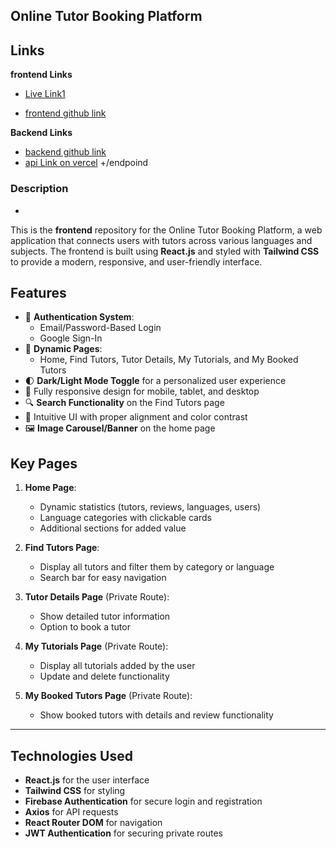 
## Online Tutor Booking Platform

## Links

**frontend Links**

- [Live Link1](https://gorgeous-shortbread-b2c9fe.netlify.app/)

- [frontend github link](https://github.com/kawsar334/client_Language-Exchange_Online-Tutor-Booking)

**Backend Links**
- [backend github link](https://github.com/kawsar334/server-Language-Exchange---Online-Tutor-Booking-Platform)
- [api Link on vercel](https://languageexchange-one.vercel.app/) +/endpoind 

### Description
- 
This is the **frontend** repository for the Online Tutor Booking Platform, a web application that connects users with tutors across various languages and subjects. The frontend is built using **React.js** and styled with **Tailwind CSS** to provide a modern, responsive, and user-friendly interface.

## **Features**
- 🔑 **Authentication System**:
  - Email/Password-Based Login
  - Google Sign-In
- 🌟 **Dynamic Pages**:
  - Home, Find Tutors, Tutor Details, My Tutorials, and My Booked Tutors
- 🌓 **Dark/Light Mode Toggle** for a personalized user experience
- 📱 Fully responsive design for mobile, tablet, and desktop
- 🔍 **Search Functionality** on the Find Tutors page
- 🎨 Intuitive UI with proper alignment and color contrast
- 🖼️ **Image Carousel/Banner** on the home page

## **Key Pages**
1. **Home Page**:
   - Dynamic statistics (tutors, reviews, languages, users)
   - Language categories with clickable cards
   - Additional sections for added value

2. **Find Tutors Page**:
   - Display all tutors and filter them by category or language
   - Search bar for easy navigation

3. **Tutor Details Page** (Private Route):
   - Show detailed tutor information
   - Option to book a tutor

4. **My Tutorials Page** (Private Route):
   - Display all tutorials added by the user
   - Update and delete functionality

5. **My Booked Tutors Page** (Private Route):
   - Show booked tutors with details and review functionality

---

## **Technologies Used**
- **React.js** for the user interface
- **Tailwind CSS** for styling
- **Firebase Authentication** for secure login and registration
- **Axios** for API requests
- **React Router DOM** for navigation
- **JWT Authentication** for securing private routes




